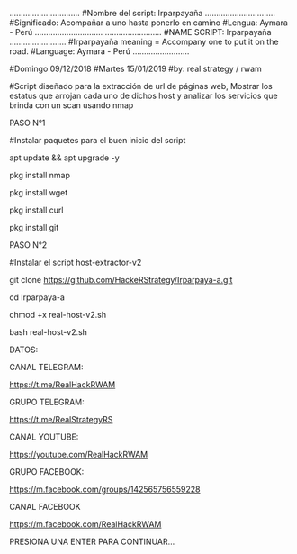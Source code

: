 ...............................
#Nombre del script: Irparpayaña
...............................
#Significado: Acompañar a uno hasta ponerlo en camino 
#Lengua: Aymara - Perú
..............................
.........................
#NAME SCRIPT: Irparpayaña
.........................
#Irparpayaña meaning = Accompany one to put it on the road.
#Language: Aymara - Perú 
.........................

#Domingo 09/12/2018
#Martes 15/01/2019
#by: real strategy / rwam

#Script diseñado para la extracción de url de páginas web, Mostrar los estatus que arrojan cada uno de dichos host y analizar los servicios que brinda con un scan usando nmap 

PASO N°1

#Instalar paquetes para el buen inicio del script

apt update && apt upgrade -y

pkg install nmap

pkg install wget

pkg install curl

pkg install git


PASO N°2

#Instalar el script host-extractor-v2

git clone https://github.com/HackeRStrategy/Irparpaya-a.git

cd Irparpaya-a

chmod +x real-host-v2.sh

bash real-host-v2.sh



DATOS:

CANAL TELEGRAM:

https://t.me/RealHackRWAM

GRUPO TELEGRAM:

https://t.me/RealStrategyRS

CANAL YOUTUBE:

https://youtube.com/RealHackRWAM

GRUPO FACEBOOK:

https://m.facebook.com/groups/142565756559228

CANAL FACEBOOK

https://m.facebook.com/RealHackRWAM



PRESIONA UNA ENTER PARA CONTINUAR...
